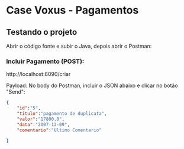 # Case Voxus - Pagamentos

## Testando o projeto

Abrir o código fonte e subir o Java, depois abrir o Postman:

### Incluir Pagamento (POST):

http://localhost:8090/criar

Payload: No body do Postman, incluir o JSON abaixo e clicar no botão "Send":

```json
{
	"id":"5",
	"titulo":"pagamento de duplicata",	
	"valor":"17800.0",
	"data":"2007-12-09",
	"comentario":"Ultimo Comentario"

}
```

